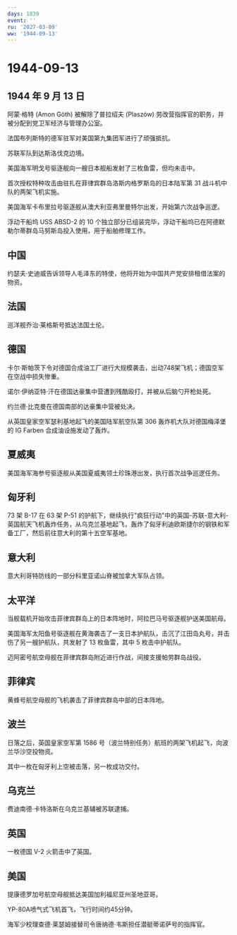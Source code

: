 ```yaml
---
days: 1839
event: ''
ru: '2027-03-09'
ww: '1944-09-13'
---
```


# 1944-09-13

## 1944 年 9 月 13 日

阿蒙·格特 (Amon Göth) 被解除了普拉绍夫 (Plaszów)
劳改营指挥官的职务，并被分配到党卫军经济与管理办公室。

法国布列斯特的德军驻军对美国第九集团军进行了顽强抵抗。

苏联军队到达斯洛伐克边境。

美国海军明戈号驱逐舰向一艘日本舰船发射了三枚鱼雷，但均未击中。

首次授权特种攻击由驻扎在菲律宾群岛洛斯内格罗斯岛的日本陆军第 31
战斗机中队的两架飞机实施。

美国海军卡布里拉号驱逐舰从澳大利亚弗里曼特尔出发，开始第六次战争巡逻。

浮动干船坞 USS ABSD-2 的 10
个独立部分已组装完毕，浮动干船坞已在阿德默勒尔蒂群岛马努斯岛投入使用，用于船舶修理工作。

## 中国

约瑟夫·史迪威告诉领导人毛泽东的特使，他将开始为中国共产党安排租借法案的物资。

## 法国

巡洋舰乔治·莱格斯号抵达法国土伦。

## 德国

卡尔·斯帕茨下令对德国合成油工厂进行大规模袭击，出动748架飞机；德国空军在空战中损失惨重。

诺尔·伊纳亚特·汗在德国达豪集中营遭到残酷殴打，并被从后脑勺开枪处死。

约兰德·比克曼在德国南部的达豪集中营被处决。

从英国皇家空军瑟利基地起飞的美国陆军航空队第 306
轰炸机大队对德国梅泽堡的 IG Farben 合成油设施发动了轰炸。

## 夏威夷

美国海军海参号驱逐舰从美国夏威夷领土珍珠港出发，执行首次战争巡逻任务。

## 匈牙利

73 架 B-17 在 63 架 P-51
的护航下，继续执行"疯狂行动"中的英国-苏联-意大利-英国航天飞机轰炸任务，从乌克兰基地起飞，轰炸了匈牙利迪欧斯捷尔的钢铁和军备工厂，然后前往意大利的第十五空军基地。

## 意大利

意大利哥特防线的一部分科里亚诺山脊被加拿大军队占领。

## 太平洋

当舰载机开始攻击菲律宾群岛上的日本阵地时，阿拉巴马号驱逐舰护送美国航母。

美国海军太阳鱼号驱逐舰在黄海袭击了一支日本护航队，击沉了江田岛丸号，并击伤了另一艘护航队，共发射了
13 枚鱼雷，其中 5 枚击中护航队。

迈阿密号航空母舰在菲律宾群岛附近进行作战，间接支援帕劳群岛战役。

## 菲律宾

黄蜂号航空母舰的飞机袭击了菲律宾群岛中部的日本阵地。

## 波兰

日落之后，英国皇家空军第 1586
号（波兰特别任务）航班的两架飞机起飞，向波兰华沙空投物资。

其中一枚在匈牙利上空被击落，另一枚成功交付。

## 乌克兰

费迪南德·卡特洛斯在乌克兰基辅被苏联逮捕。

## 英国

一枚德国 V-2 火箭击中了英国。

## 美国

提康德罗加号航空母舰抵达美国加利福尼亚州圣地亚哥。

YP-80A喷气式飞机首飞，飞行时间约45分钟。

海军少校理查德·莱瑟姆接替司令唐纳德·韦斯担任潜艇蒂诺萨号的指挥官。